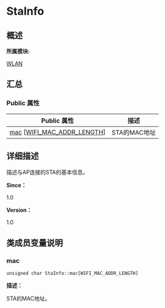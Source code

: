 # StaInfo


## **概述**

**所属模块:**

[WLAN](_w_l_a_n.md)


## **汇总**


### Public 属性

  | Public&nbsp;属性 | 描述 | 
| -------- | -------- |
| [mac](#mac)&nbsp;[[WIFI_MAC_ADDR_LENGTH](_w_l_a_n.md#ga27ea7645cf89c113dae48346e19a676f)] | STA的MAC地址 | 


## **详细描述**

描述与AP连接的STA的基本信息。

**Since：**

1.0

**Version：**

1.0


## **类成员变量说明**


### mac

  
```
unsigned char StaInfo::mac[WIFI_MAC_ADDR_LENGTH]
```

**描述：**

STA的MAC地址。
